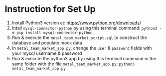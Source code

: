 # Instruction for Set Up

1. Install Python3 version at: https://www.python.org/downloads/
2. Intall `mysql-connector-python` by using this terminal command: `python3 -m pip install mysql-connector-python`
3. Run & execute the `metal_team_market_script.sql` to construct the database and populate mock data
4. In `metal_team_market_app.py`, change the `user` & `password` fields with your mysql username & password
5. Run & execute the python3 app by using this terminal command in the same folder with the file `metal_team_market_app.py`: `python3 metal_team_market_app.py`
